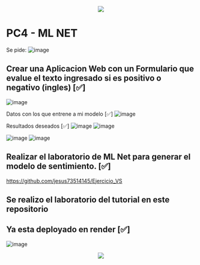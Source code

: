 <p align="center">
  <img src="https://user-images.githubusercontent.com/73097560/115834477-dbab4500-a447-11eb-908a-139a6edaec5c.gif">
</p>

# PC4 - ML NET
Se pide:
![image](https://github.com/jesus73514145/Ejercicio_06112023/assets/114105503/94db1040-9bd7-4df4-8894-47a7a7601f84)

## Crear una Aplicacion Web con un Formulario que evalue el texto ingresado si es positivo o negativo (ingles)  [✅]
![image](https://github.com/jesus73514145/Ejercicio_06112023/assets/114105503/0f956393-930f-4249-a9a1-02f97abe83df)

Datos con los que entrene a mi modelo  [✅]
![image](https://github.com/jesus73514145/Ejercicio_06112023/assets/114105503/1ea411ca-f9f5-4768-8de3-c52cccd603f3)

Resultados deseados  [✅]
![image](https://github.com/jesus73514145/Ejercicio_06112023/assets/114105503/327a2d8b-5018-4211-8d83-51d4c9d3a937)
![image](https://github.com/jesus73514145/Ejercicio_06112023/assets/114105503/ee2cd3cd-19a9-4b90-8bd8-d66c103ffee4)

![image](https://github.com/jesus73514145/Ejercicio_06112023/assets/114105503/6dfd5808-32db-4ab7-b670-e6db983a7572)
![image](https://github.com/jesus73514145/Ejercicio_06112023/assets/114105503/f393fd96-8051-4f45-a0a8-6f4cf63d7cc6)

## Realizar el laboratorio de ML Net para generar el modelo de sentimiento.  [✅]
https://github.com/jesus73514145/Ejercicio_VS

## Se realizo el laboratorio del tutorial en este repositorio

## Ya esta deployado en render [✅]
![image](https://github.com/jesus73514145/Ejercicio_06112023/assets/114105503/5b624ab1-5614-4188-9243-10ce8e386595)



<p align="center">
  <img src="https://user-images.githubusercontent.com/73097560/115834477-dbab4500-a447-11eb-908a-139a6edaec5c.gif">
</p>
